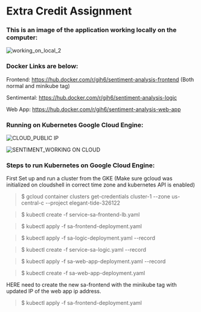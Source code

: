 
# Extra Credit Assignment

### This is an image of the application working locally on the computer:

![working_on_local_2](https://user-images.githubusercontent.com/54678622/137012921-e5dad229-3217-486f-852b-82b3fef5cb9a.PNG)

### Docker Links are below: 

Frontend: https://hub.docker.com/r/gih6/sentiment-analysis-frontend (Both normal and minikube tag)

Sentimental: https://hub.docker.com/r/gih6/sentiment-analysis-logic 

Web App: https://hub.docker.com/r/gih6/sentiment-analysis-web-app 

### Running on Kubernetes Google Cloud Engine:

![CLOUD_PUBLIC IP](https://user-images.githubusercontent.com/54678622/137013074-6a94414d-4ee3-4414-b48d-9436f73377a2.PNG)

 ![SENTIMENT_WORKING ON CLOUD](https://user-images.githubusercontent.com/54678622/137013239-b2bedf1d-b94e-4098-86cf-a79e2925587d.PNG)

### Steps to run Kubernetes on Google Cloud Engine:

First Set up and run a cluster from the GKE (Make sure gcloud was initialized on cloudshell in correct time zone and kubernetes API is enabled)

>$ gcloud container clusters get-credentials cluster-1 --zone us-central-c --project elegant-tide-326122

>$ kubectl create -f service-sa-frontend-lb.yaml

>$ kubectl apply -f sa-frontend-deployment.yaml

>$ kubectl apply -f sa-logic-deployment.yaml --record

>$ kubectl create -f service-sa-logic.yaml --record

>$ kubectl apply -f sa-web-app-deployment.yaml --record

>$ kubectl create -f sa-web-app-deployment.yaml

HERE need to create the new sa-frontend with the minikube tag with updated IP of the web app ip address.

>$ kubectl apply -f sa-frontend-deployment.yaml




